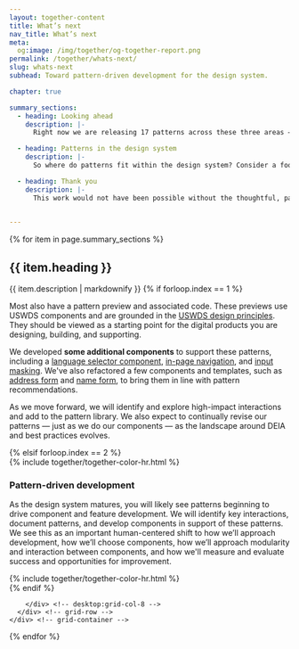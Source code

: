 ```yaml
---
layout: together-content
title: What’s next
nav_title: What’s next
meta:
  og:image: /img/together/og-together-report.png
permalink: /together/whats-next/
slug: whats-next
subhead: Toward pattern-driven development for the design system.

chapter: true

summary_sections:
  - heading: Looking ahead
    description: |-
      Right now we are releasing 17 patterns across these three areas — user profile, complex forms, and language selection. Some of the patterns are more straightforward — like how to help a user provide an email address. Some are more complex, such as how to help a user provide their race and ethnicity. Each pattern has information on when to use it, best practices, usability and accessibility considerations, as well as research references and a changelog. 

  - heading: Patterns in the design system
    description: |-
      So where do patterns fit within the design system? Consider a food metaphor. Patterns are the recipes that pull together components (ingredients), tokens (flavors and textures), and usability and accessibility guidance (food preparation techniques). Patterns provide the recipe — the blueprint — for creating an inclusive experience. You’ll still need to apply your deep knowledge of your users to make design choices that work for you, but the patterns summarize the considerations important to your choices. Templates are a specific application of the recipe.

  - heading: Thank you
    description: |-
      This work would not have been possible without the thoughtful, passionate, and generous information sharing of our research participants. **Thank you to everyone who participated** in the interviews, provided samples, and offered their lived experience and feedback. We encourage you to be a part of the evolution of our design pattern library by contributing your thoughts and suggestions as we move forward. 
      

---
```


{% for item in page.summary_sections %}
  <section id="section-{{ forloop.index }}" class="together-section together-section--{{ item.title | downcase | replace: " ", "-" | remove: "’" }} {{ item.section_class }}">
    <div class="grid-container padding-left-0">
      <div class="grid-row">
        <div class="tablet:grid-col-12 desktop:grid-col-3">
          <div class="together-section__header">
            <h2 class="together-section__heading">{{ item.heading }}</h2>
          </div>
        </div>
        <div class="desktop:grid-col-8 desktop:margin-left-auto together-section-description">
          {{ item.description | markdownify }}
{% if forloop.index == 1 %}
<div class="measure-4">
  <p>
    Most also have a pattern preview and associated code. These previews use USWDS components and are grounded in the <a href="https://designsystem.digital.gov/design-principles/">USWDS design principles</a>. They should be viewed as a starting point for the digital products you are designing, building, and supporting. 
  </p>
  <p>
    We developed <strong>some additional components</strong> to support these patterns, including a <a href="#">language selector component</a>, <a href="#">in-page navigation</a>, and <a href="#">input masking</a>. We've also refactored a few components and templates, such as <a href="#">address form</a> and <a href="#">name form</a>, to bring them in line with pattern recommendations.
  </p>
  <p>
    As we move forward, we will identify and explore high-impact interactions and add to the pattern library. We also expect to continually revise our patterns — just as we do our components — as the landscape around DEIA and best practices evolves.
  </p>
</div>
{% elsif forloop.index == 2 %}
<div class="margin-top-6">
  {% include together/together-color-hr.html %}
<section class="bg-indigo-cool-70 padding-2 desktop:padding-x-0 text-white">
  <div class="desktop:padding-x-10 tablet:padding-4">
      <h3 class="text-indigo-10 margin-top-3">Pattern-driven development</h3>
      <p class="text-white measure-4">
        As the design system matures, you will likely see patterns beginning to drive component and feature development. We will identify key interactions, document patterns, and develop components in support of these patterns. We see this as an important human-centered shift to how we’ll approach development, how we’ll choose components, how we’ll approach modularity and interaction between components, and how we'll measure and evaluate success and opportunities for improvement.</p>
    </div>
  </section>
{% include together/together-color-hr.html %}
</div>
{% endif %}

        </div> <!-- desktop:grid-col-8 -->
      </div> <!-- grid-row -->
    </div> <!-- grid-container -->
  </section>
{% endfor %}